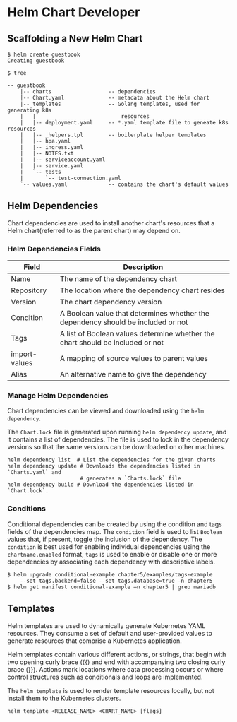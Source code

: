 # Helm Chart Developer

## Scaffolding a New Helm Chart

```shell
$ helm create guestbook
Creating guestbook

$ tree

-- guestbook
    |-- charts                  -- dependencies
    |-- Chart.yaml              -- metadata about the Helm chart
    |-- templates               -- Golang templates, used for generating k8s
    |   |                           resources
    |   |-- deployment.yaml     -- *.yaml template file to geneate k8s resources
    |   |-- _helpers.tpl        -- boilerplate helper templates
    |   |-- hpa.yaml
    |   |-- ingress.yaml
    |   |-- NOTES.txt
    |   |-- serviceaccount.yaml
    |   |-- service.yaml
    |   `-- tests
    |       `-- test-connection.yaml
    `-- values.yaml             -- contains the chart's default values
```

## Helm Dependencies

Chart dependencies are used to install another chart's resources that a Helm
chart(referred to as the parent chart) may depend on.

### Helm Dependencies Fields

| Field  | Description   |
|---|---|
|  Name  | The name of the dependency chart  |
|  Repository | The location where the dependency chart resides   |
|  Version | The chart dependency version |
|  Condition | A Boolean value that determines whether the dependency should be included or not|
|  Tags | A list of Boolean values determine whether the chart should be included or not |
|  import-values | A mapping of source values to parent values |
|  Alias | An alternative name to give the dependency |

### Manage Helm Dependencies

Chart dependencies can be viewed and downloaded using the `helm dependency`.

The `Chart.lock` file is generated upon running `helm dependency update`, and it
contains a list of dependencies. The file is used to lock in the dependency
versions so that the same versions can be downloaded on other machines.

```shell
helm dependency list  # List the dependencies for the given charts
helm dependency update # Downloads the dependencies listed in `Charts.yaml` and
                       # generates a `Charts.lock` file
helm dependency build # Download the dependencies listed in `Chart.lock`.
```

### Conditions

Conditional dependencies can be created by using the condition and tags fields
of the dependencies map. The `condition` field is used to list `Boolean` values
that, if present, toggle the inclusion of the dependency.
The `condition` is best used for enabling individual dependencies using the
`chartname.enabled` format, `tags` is used to enable or disable one or more
dependencies by associating each dependency with descriptive labels.

```shell
$ helm upgrade conditional-example chapter5/examples/tags-example
    --set tags.backend=false --set tags.database=true –n chapter5
$ helm get manifest conditional-example –n chapter5 | grep mariadb
```

## Templates

Helm templates are used to dynamically generate Kubernetes YAML resources. They
consume a set of default and user-provided values to generate resources that
comprise a Kubernetes application.

Helm templates contain various different actions, or strings, that begin with
two opening curly brace ({{) and end with accompanying two closing curly brace
(}}). Actions mark locations where data processing occurs or where control
structures such as conditionals and loops are implemented.

The `helm template` is used to render template resources locally, but not
install them to the Kubernetes clusters.

`helm template <RELEASE_NAME> <CHART_NAME> [flags]`

